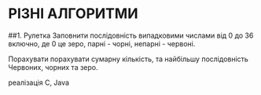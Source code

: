 РІЗНІ АЛГОРИТМИ
===============
##1. Рулетка
Заповнити послідовність випадковими числами від 0 до 36 включно, де 0 це зеро, парні - чорні, непарні - червоні.

Порахувати порахувати сумарну кількість, та найбільшу послідовність Червоних, чорних та зеро.

реалізація C, Java
	
